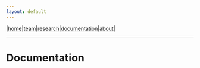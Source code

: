 ```yaml
---
layout: default
---
```


|[home](../index.md)|[team](../team)|[research](../research)|[documentation](./docs)|[about](../about.md)|

* * *

# Documentation
